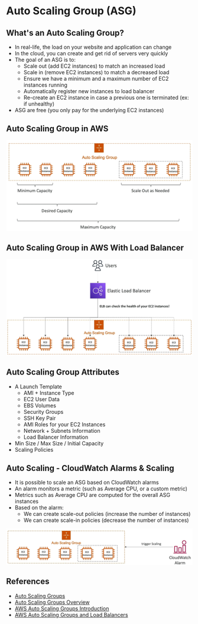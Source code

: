 # Auto Scaling Group (ASG)
## What's an Auto Scaling Group?
- In real-life, the load on your website and application can change
- In the cloud, you can create and get rid of servers very quickly
- The goal of an ASG is to:
    - Scale out (add EC2 instances) to match an increased load
    - Scale in (remove EC2 instances) to match a decreased load
    - Ensure we have a minimum and a maximum number of EC2 instances running
    - Automatically register new instances to load balancer
    - Re-create an EC2 instance in case a previous one is terminated (ex: if unhealthy)
- ASG are free (you only pay for the underlying EC2 instances)
## Auto Scaling Group in AWS
![ASG in AWS](assets/asg-in-aws.png?raw=true "ASG in AWS")
## Auto Scaling Group in AWS With Load Balancer
![ASG in AWS with Load Balancer](assets/asg-in-aws-with-lb.png?raw=true "ASG in AWS with Load Balancer")
## Auto Scaling Group Attributes
- A Launch Template
    - AMI + Instance Type
    - EC2 User Data
    - EBS Volumes
    - Security Groups
    - SSH Key Pair
    - AMI Roles for your EC2 Instances
    - Network + Subnets Information
    - Load Balancer Information
- Min Size / Max Size / Initial Capacity
- Scaling Policies
## Auto Scaling - CloudWatch Alarms & Scaling
- It is possible to scale an ASG based on CloudWatch alarms
- An alarm monitors a metric (such as Average CPU, or a custom metric)
- Metrics such as Average CPU are computed for the overall ASG instances
- Based on the alarm:
    - We can create scale-out policies (increase the number of instances)
    - We can create scale-in policies (decrease the number of instances)

![ASG in AWS with CloudWatch](assets/asg-in-aws-with-cloudwatch.png?raw=true "ASG in AWS with CloudWatch")
## References
- [Auto Scaling Groups](https://docs.aws.amazon.com/autoscaling/ec2/userguide/auto-scaling-groups.html)
- [Auto Scaling Groups Overview](https://www.udemy.com/tutorial/aws-certified-developer-associate-dva-c01/auto-scaling-groups-asg-overview/)
- [AWS Auto Scaling Groups Introduction](https://www.youtube.com/watch?v=jvMoWjsP7Pk)
- [AWS Auto Scaling Groups and Load Balancers](https://www.youtube.com/watch?v=AmQeeB4ygZc)